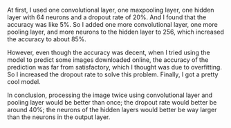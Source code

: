 At first, I used one convolutional layer, one maxpooling layer, one hidden layer with 64 neurons and a dropout rate of 20%. And I found that the accuracy was like 5%. So I added one more convolutional layer, one more pooling layer, and more neurons to the hidden layer to 256, which increased the accuracy to about 85%.

However, even though the accuracy was decent, when I tried using the model to predict some images downloaded online, the accuracy of the prediction was far from satisfactory, which I thought was due to overfitting. So I increased the dropout rate to solve this problem. Finally, I got a pretty cool model.

In conclusion, processing the image twice using convolutional layer and pooling layer would be better than once; the dropout rate would better be around 40%; the neurons of the hidden layers would better be way larger than the neurons in the output layer.
